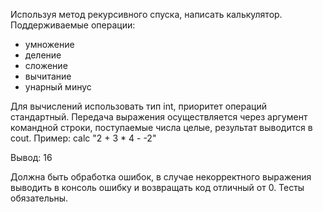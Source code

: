 Используя метод рекурсивного спуска, написать калькулятор. Поддерживаемые операции:
 - умножение
 - деление
 - сложение
 - вычитание
 - унарный минус

Для вычислений использовать тип int, приоритет операций стандартный. Передача выражения осуществляется через аргумент командной строки, поступаемые числа целые, результат выводится в cout. Пример:
calc "2 + 3 * 4 - -2"

Вывод:
16

Должна быть обработка ошибок, в случае некорректного выражения выводить в консоль ошибку и возвращать код отличный от 0. Тесты обязательны.
